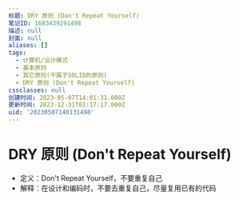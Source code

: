 ```yaml
---
标题: DRY 原则 (Don't Repeat Yourself)
笔记ID: 1683439291498
描述: null
封面: null
aliases: []
tags:
  - 计算机/设计模式
  - 基本原则
  - 其它原则(不属于SOLID的原则)
  - DRY 原则 (Don't Repeat Yourself)
cssclasses: null
创建时间: 2023-05-07T14:01:31.000Z
更新时间: 2023-12-31T01:17:17.000Z
uid: '20230507140131498'
---
```


# DRY 原则 (Don't Repeat Yourself)

- 定义：Don't Repeat Yourself，不要重复自己
- 解释：在设计和编码时，不要去重复自己，尽量复用已有的代码
